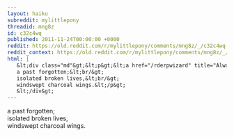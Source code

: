 ```yaml
---
layout: haiku
subreddit: mylittlepony
threadid: mng8z
id: c32c4wq
published: 2011-11-24T00:00:00 +0000
reddit: https://old.reddit.com/r/mylittlepony/comments/mng8z/_/c32c4wq
reddit_context: https://old.reddit.com/r/mylittlepony/comments/mng8z/_/c32c4wq?context=3
html: |
   &lt;div class="md"&gt;&lt;p&gt;&lt;a href="/rderpwizard" title="Always Relevant / To The Sad Interests Of A / Paper Bag Princess"&gt;&lt;/a&gt; 
   a past forgotten;&lt;br/&gt;
   isolated broken lives,&lt;br/&gt;
   windswept charcoal wings.&lt;/p&gt;
   &lt;/div&gt;
---
```


[](/rderpwizard "Always Relevant / To The Sad Interests Of A / Paper Bag Princess") 
a past forgotten;  
isolated broken lives,  
windswept charcoal wings.